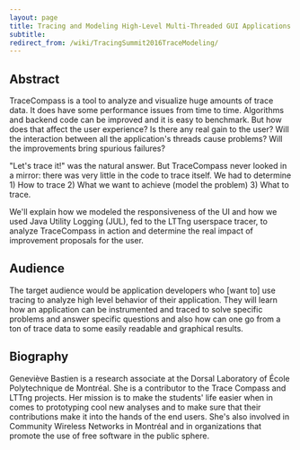```yaml
---
layout: page
title: Tracing and Modeling High-Level Multi-Threaded GUI Applications
subtitle: 
redirect_from: /wiki/TracingSummit2016TraceModeling/
---
```


## Abstract
TraceCompass is a tool to analyze and visualize huge amounts of trace data. It does have some performance issues from time to time. Algorithms and backend code can be improved and it is easy to benchmark. But how does that affect the user experience? Is there any real gain to the user? Will the interaction between all the application's threads cause problems? Will the improvements bring spurious failures?

"Let's trace it!" was the natural answer. But TraceCompass never looked in a mirror: there was very little in the code to trace itself. We had to determine 1) How to trace 2) What we want to achieve (model the problem) 3) What to trace.

We'll explain how we modeled the responsiveness of the UI and how we used Java Utility Logging (JUL), fed to the LTTng userspace tracer, to analyze TraceCompass in action and determine the real impact of improvement proposals for the user.

## Audience
The target audience would be application developers who [want to] use tracing to analyze high level behavior of their application. They will learn how an application can be instrumented and traced to solve specific problems and answer specific questions and also how can one go from a ton of trace data to some easily readable and graphical results.

## Biography
Geneviève Bastien is a research associate at the Dorsal Laboratory of École Polytechnique de Montréal. She is a contributor to the Trace Compass and LTTng projects. Her mission is to make the students' life easier when in comes to prototyping cool new analyses and to make sure that their contributions make it into the hands of the end users. She's also involved in Community Wireless Networks in Montréal and in organizations that promote the use of free software in the public sphere.
